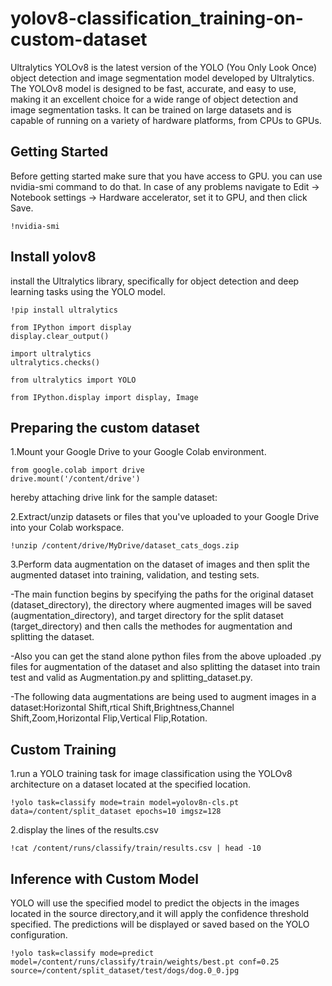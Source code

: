 # yolov8-classification_training-on-custom-dataset
Ultralytics YOLOv8 is the latest version of the YOLO (You Only Look Once) object detection and image segmentation model developed by Ultralytics. The YOLOv8 model is designed to be fast, accurate, and easy to use, making it an excellent choice for a wide range of object detection and image segmentation tasks. It can be trained on large datasets and is capable of running on a variety of hardware platforms, from CPUs to GPUs.

## Getting Started
Before getting started  make sure that you have access to GPU. you  can use nvidia-smi command to do that. In case of any problems navigate to Edit -> Notebook settings -> Hardware accelerator, set it to GPU, and then click Save.
```shell script
!nvidia-smi
```
## Install yolov8
install the Ultralytics library, specifically for object detection and deep learning tasks using the YOLO  model.
```shell script
!pip install ultralytics

from IPython import display
display.clear_output()

import ultralytics
ultralytics.checks()
```
```shell script
from ultralytics import YOLO

from IPython.display import display, Image
```
## Preparing the custom dataset
1.Mount your Google Drive to your Google Colab environment.
  ```shell script
  from google.colab import drive
  drive.mount('/content/drive')
  ```

  hereby attaching drive link for the sample dataset:
  
2.Extract/unzip datasets or files that you've uploaded to your Google Drive into your Colab workspace.
  ```shell script
  !unzip /content/drive/MyDrive/dataset_cats_dogs.zip
  ```
3.Perform data augmentation on the dataset of images and then split the augmented dataset into training, validation, and testing sets.

  -The main function begins by specifying the paths for the original dataset (dataset_directory), the directory where augmented images will be saved (augmentation_directory), and target 
  directory for the split dataset (target_directory) and then calls the methodes for  augmentation and splitting the dataset.
  
  -Also you can get the stand alone python files from the above uploaded .py files for augmentation of the dataset and also splitting the dataset into train test and valid as 
  Augmentation.py and splitting_dataset.py.
  
  -The following data augmentations are being used to augment images in a dataset:Horizontal Shift,rtical Shift,Brightness,Channel Shift,Zoom,Horizontal Flip,Vertical Flip,Rotation.
  
  ## Custom Training
  1.run a YOLO  training task for image classification using the YOLOv8 architecture on a dataset located at the specified location.
  ```shell script
  !yolo task=classify mode=train model=yolov8n-cls.pt data=/content/split_dataset epochs=10 imgsz=128
  ```
  2.display the lines of the results.csv
  
  ```shell script
  !cat /content/runs/classify/train/results.csv | head -10
  ```
  
  ## Inference with Custom Model
  YOLO will use the specified model to predict the objects in the images located in the source directory,and it will apply the confidence threshold specified. The predictions 
  will be displayed or saved based on the YOLO configuration.

  ```shell script
  !yolo task=classify mode=predict model=/content/runs/classify/train/weights/best.pt conf=0.25 source=/content/split_dataset/test/dogs/dog.0_0.jpg
  ```
    


  

  
